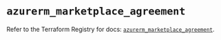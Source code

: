 # `azurerm_marketplace_agreement`

Refer to the Terraform Registry for docs: [`azurerm_marketplace_agreement`](https://registry.terraform.io/providers/hashicorp/azurerm/4.42.0/docs/resources/marketplace_agreement).
